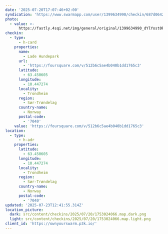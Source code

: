 ```yaml
---
date: '2025-07-20T17:07:46+02:00'
syndication: 'https://www.swarmapp.com/user/1399634990/checkin/687d06421d966753469fc34f'
photo:
  - value: >-
      https://fastly.4sqi.net/img/general/original/1399634990_dYlYost0RQV73me_unIdUOI4p8tynfF6DxAb5Df4Bnw.jpg
checkin:
  - type:
      - h-card
    properties:
      name:
        - Lade Hundepark
      url:
        - 'https://foursquare.com/v/512b6c5ae4b040b1dd1765c3'
      latitude:
        - 63.450605
      longitude:
        - 10.447274
      locality:
        - Trondheim
      region:
        - Sør-Trøndelag
      country-name:
        - Norway
      postal-code:
        - '7040'
    value: 'https://foursquare.com/v/512b6c5ae4b040b1dd1765c3'
location:
  - type:
      - h-adr
    properties:
      latitude:
        - 63.450605
      longitude:
        - 10.447274
      locality:
        - Trondheim
      region:
        - Sør-Trøndelag
      country-name:
        - Norway
      postal-code:
        - '7040'
updated: '2025-07-23T12:41:55.314Z'
location_picture:
  dark: src/content/checkins/2025/07/20/1753024066.map.dark.png
  light: src/content/checkins/2025/07/20/1753024066.map.light.png
client_id: 'https://ownyourswarm.p3k.io/'
---
```



